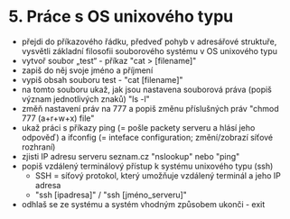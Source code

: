 # 5. Práce s OS unixového typu
- přejdi do příkazového řádku, předveď pohyb v adresářové struktuře, vysvětli základní filosofii souborového systému v OS unixového typu
- vytvoř soubor „test“ - příkaz "cat > \[filename]"
- zapiš do něj svoje jméno a příjmení
- vypiš obsah souboru test - "cat \[filename]"
- na tomto souboru ukaž, jak jsou nastavena souborová práva (popiš význam jednotlivých znaků) "ls -l"
- změň nastavení práv na 777 a popiš změnu příslušných práv "chmod 777 (a+r+w+x) file"
- ukaž práci s příkazy ping (= pošle packety serveru a hlásí jeho odpověď) a ifconfig (= inteface configuration; změní/zobrazí síťové rozhraní)
- zjisti IP adresu serveru seznam.cz "nslookup" nebo "ping"
- popiš vzdálený terminálový přístup k systému unixového typu (ssh)
	- SSH = síťový protokol, který umožňuje vzdálený terminál a jeho IP adresa
	- "ssh \[ipadresa]" / "ssh \[jméno_serveru]"
- odhlaš se ze systému a systém vhodným způsobem ukonči - exit